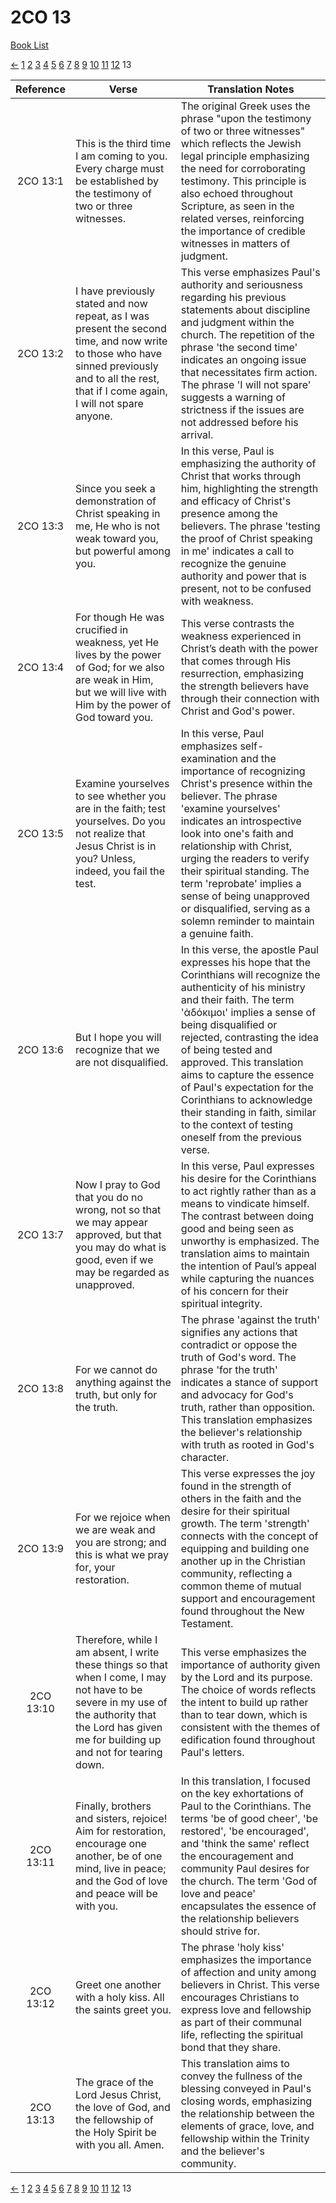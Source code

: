 # 2CO 13
[Book List](../README.md)

[<-](./chapter_12.md) [1](./chapter_1.md) [2](./chapter_2.md) [3](./chapter_3.md) [4](./chapter_4.md) [5](./chapter_5.md) [6](./chapter_6.md) [7](./chapter_7.md) [8](./chapter_8.md) [9](./chapter_9.md) [10](./chapter_10.md) [11](./chapter_11.md) [12](./chapter_12.md) 13 

| Reference | Verse | Translation Notes |
|:---------:|-------|-------------------|
|2CO 13:1|This is the third time I am coming to you. Every charge must be established by the testimony of two or three witnesses.|The original Greek uses the phrase "upon the testimony of two or three witnesses" which reflects the Jewish legal principle emphasizing the need for corroborating testimony. This principle is also echoed throughout Scripture, as seen in the related verses, reinforcing the importance of credible witnesses in matters of judgment.|
|2CO 13:2|I have previously stated and now repeat, as I was present the second time, and now write to those who have sinned previously and to all the rest, that if I come again, I will not spare anyone.|This verse emphasizes Paul's authority and seriousness regarding his previous statements about discipline and judgment within the church. The repetition of the phrase 'the second time' indicates an ongoing issue that necessitates firm action. The phrase 'I will not spare' suggests a warning of strictness if the issues are not addressed before his arrival.|
|2CO 13:3|Since you seek a demonstration of Christ speaking in me, He who is not weak toward you, but powerful among you.|In this verse, Paul is emphasizing the authority of Christ that works through him, highlighting the strength and efficacy of Christ's presence among the believers. The phrase 'testing the proof of Christ speaking in me' indicates a call to recognize the genuine authority and power that is present, not to be confused with weakness.|
|2CO 13:4|For though He was crucified in weakness, yet He lives by the power of God; for we also are weak in Him, but we will live with Him by the power of God toward you.|This verse contrasts the weakness experienced in Christ’s death with the power that comes through His resurrection, emphasizing the strength believers have through their connection with Christ and God's power.|
|2CO 13:5|Examine yourselves to see whether you are in the faith; test yourselves. Do you not realize that Jesus Christ is in you? Unless, indeed, you fail the test.|In this verse, Paul emphasizes self-examination and the importance of recognizing Christ's presence within the believer. The phrase 'examine yourselves' indicates an introspective look into one's faith and relationship with Christ, urging the readers to verify their spiritual standing. The term 'reprobate' implies a sense of being unapproved or disqualified, serving as a solemn reminder to maintain a genuine faith.|
|2CO 13:6|But I hope you will recognize that we are not disqualified.|In this verse, the apostle Paul expresses his hope that the Corinthians will recognize the authenticity of his ministry and their faith. The term 'ἀδόκιμοι' implies a sense of being disqualified or rejected, contrasting the idea of being tested and approved. This translation aims to capture the essence of Paul's expectation for the Corinthians to acknowledge their standing in faith, similar to the context of testing oneself from the previous verse.|
|2CO 13:7|Now I pray to God that you do no wrong, not so that we may appear approved, but that you may do what is good, even if we may be regarded as unapproved.|In this verse, Paul expresses his desire for the Corinthians to act rightly rather than as a means to vindicate himself. The contrast between doing good and being seen as unworthy is emphasized. The translation aims to maintain the intention of Paul’s appeal while capturing the nuances of his concern for their spiritual integrity.|
|2CO 13:8|For we cannot do anything against the truth, but only for the truth.|The phrase 'against the truth' signifies any actions that contradict or oppose the truth of God's word. The phrase 'for the truth' indicates a stance of support and advocacy for God's truth, rather than opposition. This translation emphasizes the believer's relationship with truth as rooted in God's character.|
|2CO 13:9|For we rejoice when we are weak and you are strong; and this is what we pray for, your restoration.|This verse expresses the joy found in the strength of others in the faith and the desire for their spiritual growth. The term 'strength' connects with the concept of equipping and building one another up in the Christian community, reflecting a common theme of mutual support and encouragement found throughout the New Testament.|
|2CO 13:10|Therefore, while I am absent, I write these things so that when I come, I may not have to be severe in my use of the authority that the Lord has given me for building up and not for tearing down.|This verse emphasizes the importance of authority given by the Lord and its purpose. The choice of words reflects the intent to build up rather than to tear down, which is consistent with the themes of edification found throughout Paul's letters.|
|2CO 13:11|Finally, brothers and sisters, rejoice! Aim for restoration, encourage one another, be of one mind, live in peace; and the God of love and peace will be with you.|In this translation, I focused on the key exhortations of Paul to the Corinthians. The terms 'be of good cheer', 'be restored', 'be encouraged', and 'think the same' reflect the encouragement and community Paul desires for the church. The term 'God of love and peace' encapsulates the essence of the relationship believers should strive for.|
|2CO 13:12|Greet one another with a holy kiss. All the saints greet you.|The phrase 'holy kiss' emphasizes the importance of affection and unity among believers in Christ. This verse encourages Christians to express love and fellowship as part of their communal life, reflecting the spiritual bond that they share.|
|2CO 13:13|The grace of the Lord Jesus Christ, the love of God, and the fellowship of the Holy Spirit be with you all. Amen.|This translation aims to convey the fullness of the blessing conveyed in Paul's closing words, emphasizing the relationship between the elements of grace, love, and fellowship within the Trinity and the believer's community.|


[<-](./chapter_12.md) [1](./chapter_1.md) [2](./chapter_2.md) [3](./chapter_3.md) [4](./chapter_4.md) [5](./chapter_5.md) [6](./chapter_6.md) [7](./chapter_7.md) [8](./chapter_8.md) [9](./chapter_9.md) [10](./chapter_10.md) [11](./chapter_11.md) [12](./chapter_12.md) 13 